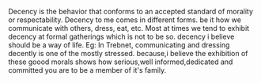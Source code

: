 Decency is the behavior that conforms to an accepted standard of morality or respectability.
Decency to me comes in different forms. be it how we communicate with others, dress, eat, etc.
Most at times we tend to exhibit decency at formal gatherings which is not to be so. decency i believe should be a way of life.
Eg: In Trebnet, communicating and dressing decently is one of the mostly stressed. because,i believe the exhibition of these goood morals shows how serious,well informed,dedicated and committed you are to be a member of it's family.
